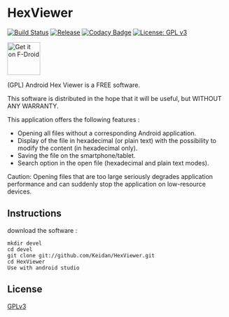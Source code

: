 # HexViewer
[![Build Status](https://travis-ci.com/Keidan/HexViewer.svg?branch=master)][travis]
[![Release](https://img.shields.io/github/v/release/Keidan/HexViewer.svg?logo=github)][releases]
[![Codacy Badge](https://app.codacy.com/project/badge/Grade/5eea72aaa59442b39e64749c5cb76872)][codacy]
[![License: GPL v3](https://img.shields.io/badge/License-GPLv3-blue.svg)][license]

[<img src="https://fdroid.gitlab.io/artwork/badge/get-it-on.png"
    alt="Get it on F-Droid"
    height="75">](https://f-droid.org/packages/fr.ralala.hexviewer)

(GPL) Android Hex Viewer is a FREE software.

This software is distributed in the hope that it will be useful, but WITHOUT ANY WARRANTY.

This application offers the following features :
  * Opening all files without a corresponding Android application.
  * Display of the file in hexadecimal (or plain text) with the possibility to modify the content (in hexadecimal only).
  * Saving the file on the smartphone/tablet.
  *  Search option in the open file (hexadecimal and plain text modes).

Caution: Opening files that are too large seriously degrades application performance and can suddenly stop the application on low-resource devices.

## Instructions

download the software :

	mkdir devel
	cd devel
	git clone git://github.com/Keidan/HexViewer.git
	cd HexViewer
 	Use with android studio 

## License
[GPLv3](https://github.com/Keidan/HexViewer/blob/master/license.txt)

[travis]: https://travis-ci.com/Keidan/HexViewer
[releases]: https://github.com/Keidan/HexViewer/releases
[codacy]: https://www.codacy.com/gh/Keidan/HexViewer/dashboard?utm_source=github.com&amp;utm_medium=referral&amp;utm_content=Keidan/HexViewer&amp;utm_campaign=Badge_Grade
[license]: https://github.com/Keidan/HexViewer/blob/master/license.txt
